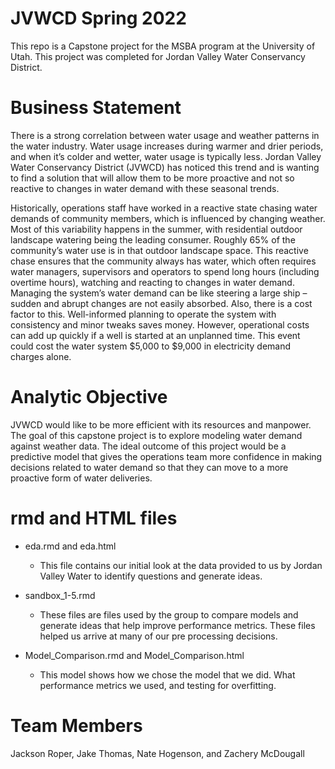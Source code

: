 # JVWCD Spring 2022

This repo is a Capstone project for the MSBA program at the University of Utah. This project was completed for Jordan Valley Water Conservancy District. 

# Business Statement

There is a strong correlation between water usage and weather patterns in the water industry. Water usage increases during warmer and drier periods, and when it’s colder and wetter, water usage is typically less. Jordan Valley Water Conservancy District (JVWCD) has noticed this trend and is wanting to find a solution that will allow them to be more proactive and not so reactive to changes in water demand with these seasonal trends.

Historically, operations staff have worked in a reactive state chasing water demands of community members, which is influenced by changing weather. Most of this variability happens in the summer, with residential outdoor landscape watering being the leading consumer. Roughly 65% of the community’s water use is in that outdoor landscape space. This reactive chase ensures that the community always has water, which often requires water managers, supervisors and operators to spend long hours (including overtime hours), watching and reacting to changes in water demand. Managing the system’s water demand can be like steering a large ship – sudden and abrupt changes are not easily absorbed. Also, there is a cost factor to this. Well-informed planning to operate the system with consistency and minor tweaks saves money. However, operational costs can add up quickly if a well is started at an unplanned time. This event could cost the water system $5,000 to $9,000 in electricity demand charges alone.

# Analytic Objective

JVWCD would like to be more efficient with its resources and manpower. The goal of this capstone project is to explore modeling water demand against weather data. The ideal outcome of this project would be a predictive model that gives the operations team more confidence in making decisions related to water demand so that they can move to a more proactive form of water deliveries.

# rmd and HTML files

+ eda.rmd and eda.html

    + This file contains our initial look at the data provided to us by Jordan Valley Water to identify questions and generate ideas.

+ sandbox_1-5.rmd

    + These files are files used by the group to compare models and generate ideas that help improve performance metrics. These files helped us arrive at many of our pre processing decisions.

+ Model_Comparison.rmd and Model_Comparison.html

    + This model shows how we chose the model that we did. What performance metrics we used, and testing for overfitting.

# Team Members

Jackson Roper, Jake Thomas, Nate Hogenson, and Zachery McDougall